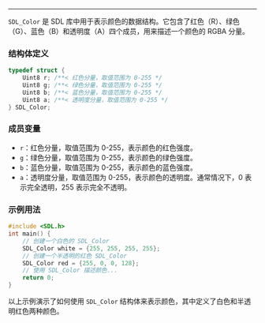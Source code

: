 
-----
`SDL_Color` 是 SDL 库中用于表示颜色的数据结构。它包含了红色（R）、绿色（G）、蓝色（B）和透明度（A）四个成员，用来描述一个颜色的 RGBA 分量。

### 结构体定义

```c
typedef struct {
    Uint8 r; /**< 红色分量，取值范围为 0-255 */
    Uint8 g; /**< 绿色分量，取值范围为 0-255 */
    Uint8 b; /**< 蓝色分量，取值范围为 0-255 */
    Uint8 a; /**< 透明度分量，取值范围为 0-255 */
} SDL_Color;
```
### 成员变量
- `r`：红色分量，取值范围为 0-255，表示颜色的红色强度。
- `g`：绿色分量，取值范围为 0-255，表示颜色的绿色强度。
- `b`：蓝色分量，取值范围为 0-255，表示颜色的蓝色强度。
- `a`：透明度分量，取值范围为 0-255，表示颜色的透明度。通常情况下，0 表示完全透明，255 表示完全不透明。
### 示例用法
```c
#include <SDL.h>
int main() {
    // 创建一个白色的 SDL_Color
    SDL_Color white = {255, 255, 255, 255};
    // 创建一个半透明的红色 SDL_Color
    SDL_Color red = {255, 0, 0, 128};
    // 使用 SDL_Color 描述颜色...
    return 0;
}
```

以上示例演示了如何使用 `SDL_Color` 结构体来表示颜色，其中定义了白色和半透明红色两种颜色。